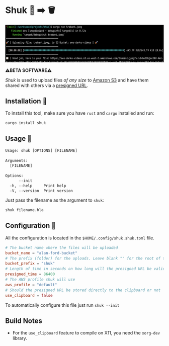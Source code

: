 # Shuk 💾 ➡️ 🪣

![screenshot of shuk](/img/shuk.png)

⚠️**BETA SOFTWARE**⚠️

*Shuk* is used to upload files *of any size* to [Amazon S3](https://aws.amazon.com/s3/) and have them shared with others via a [presigned URL](https://docs.aws.amazon.com/AmazonS3/latest/userguide/ShareObjectPreSignedURL.html).

## Installation 💾

To install this tool, make sure you have `rust` and `cargo` installed and run:
```
cargo install shuk
```

## Usage 🚀
```
Usage: shuk [OPTIONS] [FILENAME]

Arguments:
  [FILENAME]

Options:
      --init
  -h, --help     Print help
  -V, --version  Print version
```

Just pass the filename as the argument to `shuk`:
```bash
shuk filename.bla
```

## Configuration 🔧

All the configuration is located in the `$HOME/.config/shuk.shuk.toml` file. 

```toml
# The bucket name where the files will be uploaded
bucket_name = "alan-ford-bucket"
# The prefix (folder) for the uploads. Leave blank "" for the root of the bucket
bucket_prefix = "shuk"
# Length of time in seconds on how long will the presigned URL be valid for
presigned_time = 86400
# The AWS profile shuk will use
aws_profile = "default"
# Should the presigned URL be stored directly to the clipboard or not
use_clipboard = false
```

To automatically configure this file just run `shuk --init`

## Build Notes

- For the `use_clipboard` feature to compile on X11, you need the `xorg-dev` library.
